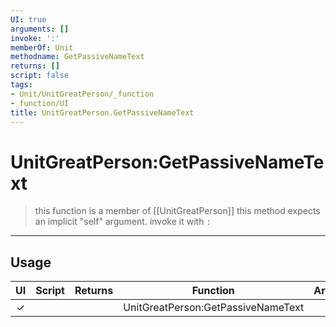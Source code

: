 ```yaml
---
UI: true
arguments: []
invoke: ':'
memberOf: Unit
methodname: GetPassiveNameText
returns: []
script: false
tags:
- Unit/UnitGreatPerson/_function
- function/UI
title: UnitGreatPerson.GetPassiveNameText
---
```

# UnitGreatPerson:GetPassiveNameText
> this function is a member of [[UnitGreatPerson]]
> this method expects an implicit "self" argument. invoke it with `:`
-----
## Usage
|  UI | Script | Returns | Function | Arguments |
|:---:|:------:|-------:|:--------:|:---------|
|✓| ||UnitGreatPerson:GetPassiveNameText||
